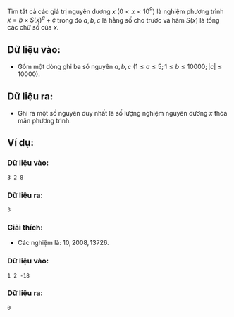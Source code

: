 Tìm tất cả các giá trị nguyên dương $x\ (0< x < 10^9)$ là nghiệm phương trình $x=b×S(x)^a+c$ trong đó $a,b,c$ là hằng số cho trước và hàm $S(x)$ là tổng các chữ số của $x$.

## Dữ liệu vào:
- Gồm một dòng ghi ba số nguyên $a,b,c\ (1≤a≤5;1≤b≤10000; |c|≤10000)$.

## Dữ liệu ra:
- Ghi ra một số nguyên duy nhất là số lượng nghiệm nguyên dương $x$ thỏa mãn phương trình.

## Ví dụ:
### Dữ liệu vào:
```
3 2 8
```

### Dữ liệu ra:
```
3
```

### Giải thích:
- Các nghiệm là: $10, 2008, 13726$.

### Dữ liệu vào:
```
1 2 -18
```

### Dữ liệu ra:
```
0
```